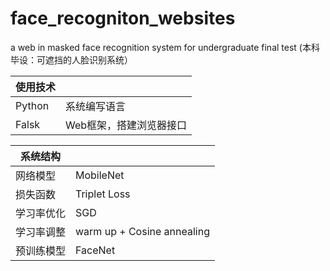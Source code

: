 # face_recogniton_websites
a web in masked face recognition system for undergraduate final test (本科毕设：可遮挡的人脸识别系统）

| 使用技术  |   |
| ----  | ----  |
| Python  |  系统编写语言 |
| Falsk | Web框架，搭建浏览器接口 |

|  系统结构   |   |
|  ----  | ----  |
| 网络模型  | MobileNet |
| 损失函数 | Triplet Loss |
| 学习率优化 | SGD |
| 学习率调整 | warm up + Cosine annealing |
| 预训练模型 | FaceNet  |
